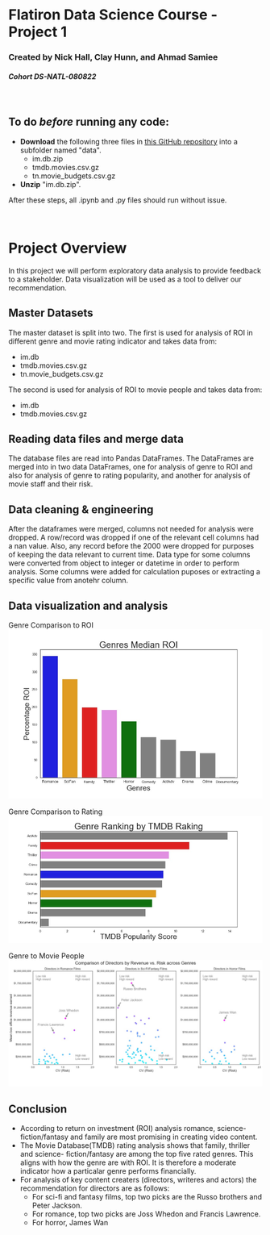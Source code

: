 # Flatiron Data Science Course - Project 1
### Created by Nick Hall, Clay Hunn, and Ahmad Samiee
##### Cohort DS-NATL-080822
&nbsp; 
## <b/>To do <i/>before</i> running any code:</b>
<ul/> 
  <li><b/>Download</b> the following three files in <a/ href="https://github.com/learn-co-curriculum/dsc-phase-1-project-v2-4/tree/master/zippedData">this GitHub repository</a> into a subfolder named "data".
    <ul/>
      <li>im.db.zip</li>
      <li>tmdb.movies.csv.gz</li>
      <li>tn.movie_budgets.csv.gz</li>
    </ul>
  </li>
  <li><b/>Unzip</b> "im.db.zip".</li>
</ul>
</p>After these steps, all .ipynb and .py files should run without issue.<p/>
&nbsp;
<h1/>Project Overview</h1>

In this project we will perform exploratory data analysis to provide feedback to a stakeholder.
Data visualization will be used as a tool to deliver our recommendation.

## Master Datasets
The master dataset is split into two. The first is used for analysis of ROI in different genre and movie rating indicator and takes data from:
<ul/>
  <li>im.db</li>
  <li>tmdb.movies.csv.gz</li>
  <li>tn.movie_budgets.csv.gz</li>
</ul>

The second is used for analysis of ROI to movie people and takes data from:
<ul/>
  <li>im.db</li>
  <li>tmdb.movies.csv.gz</li>
</ul>

## Reading data files and merge data

The database files are read into Pandas DataFrames. The DataFrames are merged into in two data DataFrames, one for analysis of genre to ROI and also for analysis of genre to rating popularity, and another for analysis of movie staff and their risk.

## Data cleaning & engineering
After the dataframes were merged, columns not needed for analysis were dropped. A row/record was dropped if one of the relevant cell columns had a nan value. Also, any record before the 2000 were dropped for purposes of keeping the data relevant to current time. Data type for some columns were converted from object to integer or datetime in order to perform analysis. Some columns were added for calculation puposes or extracting a specific value from anotehr column.

## Data visualization and analysis
Genre Comparison to ROI
<img src="images/genre_roi.jpeg" alt="Genre Comparison to ROI"/>

Genre Comparison to Rating
<img src="images/genre_rating.jpeg" alt="Genre to Rating"/>

Genre to Movie People
<img src="images/directors.jpeg" alt="Genre to Rating"/>

## Conclusion
* According to return on investment (ROI) analysis romance, science-fiction/fantasy and
   family are most promising in creating video content. 
 * The Movie Database(TMDB) rating analysis shows that family, thriller and science-
   fiction/fantasy are among the top five rated genres. This aligns with how the genre are
   with ROI. It is therefore a moderate indicator how a particalar genre performs
   financially.
 * For analysis of key content creaters (directors, writeres and actors) the recommendation for directors are as follows:   
    - For sci-fi and fantasy films, top two picks are the Russo brothers and Peter Jackson.
    - For romance, top two picks are Joss Whedon and Francis Lawrence. 
    - For horror, James Wan






